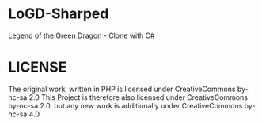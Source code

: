 # LoGD-Sharped
 Legend of the Green Dragon - Clone with C#

# LICENSE
 The original work, written in PHP is licensed under CreativeCommons by-nc-sa 2.0
 This Project is therefore also licensed under CreativeCommons by-nc-sa 2.0, but any new work is additionally under CreativeCommons by-nc-sa 4.0
